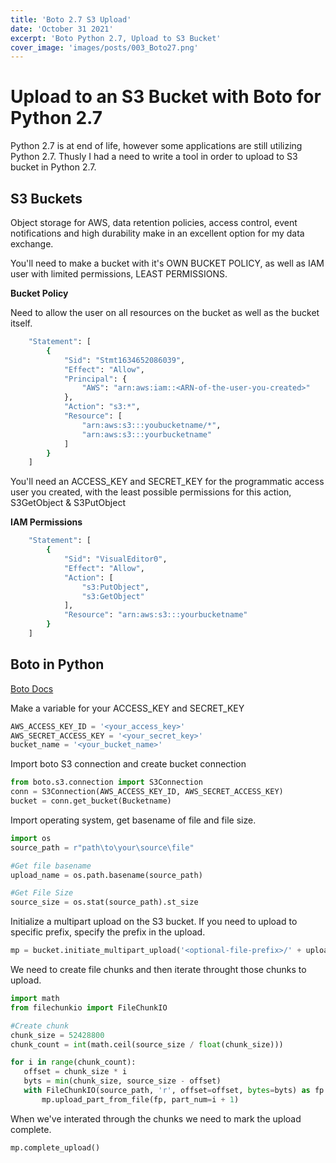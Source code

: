 ```yaml
---
title: 'Boto 2.7 S3 Upload'
date: 'October 31 2021'
excerpt: 'Boto Python 2.7, Upload to S3 Bucket'
cover_image: 'images/posts/003_Boto27.png'
---
```


# Upload to an S3 Bucket with Boto for Python 2.7

Python 2.7 is at end of life, however some applications are still utilizing Python 2.7.  Thusly I had a need to write a tool in order to upload to S3 bucket in Python 2.7.

## S3 Buckets

Object storage for AWS, data retention policies, access control, event notifications and high durability make in an excellent option for my data exchange. 

You'll need to make a bucket with it's OWN BUCKET POLICY, as well as IAM user with limited permissions, LEAST PERMISSIONS. 

**Bucket Policy**

Need to allow the user on all resources on the bucket as well as the bucket itself.

```bash
    "Statement": [
        {
            "Sid": "Stmt1634652086039",
            "Effect": "Allow",
            "Principal": {
                "AWS": "arn:aws:iam::<ARN-of-the-user-you-created>"
            },
            "Action": "s3:*",
            "Resource": [
                "arn:aws:s3:::youbucketname/*",
                "arn:aws:s3:::yourbucketname"
            ]
        }
    ]
```

You'll need an ACCESS_KEY and SECRET_KEY for the programmatic access user you created, with the least possible permissions for this action, S3GetObject & S3PutObject

**IAM Permissions**

```bash
    "Statement": [
        {
            "Sid": "VisualEditor0",
            "Effect": "Allow",
            "Action": [
                "s3:PutObject",
                "s3:GetObject"
            ],
            "Resource": "arn:aws:s3:::yourbucketname"
        }
    ]
```

## Boto in Python

[Boto Docs](https://boto.readthedocs.io/en/glacier/s3_tut.html)

Make a variable for your ACCESS_KEY and SECRET_KEY

```python
AWS_ACCESS_KEY_ID = '<your_access_key>'
AWS_SECRET_ACCESS_KEY = '<your_secret_key>'
bucket_name = '<your_bucket_name>'
```
Import boto S3 connection and create bucket connection

```python
from boto.s3.connection import S3Connection
conn = S3Connection(AWS_ACCESS_KEY_ID, AWS_SECRET_ACCESS_KEY)
bucket = conn.get_bucket(Bucketname)
```

Import operating system, get basename of file and file size. 

```python
import os
source_path = r"path\to\your\source\file"

#Get file basename
upload_name = os.path.basename(source_path)

#Get File Size
source_size = os.stat(source_path).st_size
```

Initialize a multipart upload on the S3 bucket.  If you need to upload to specific prefix, specify the prefix in the upload. 

```python
mp = bucket.initiate_multipart_upload('<optional-file-prefix>/' + upload_name)
```

We need to create file chunks and then iterate throught those chunks to upload.

```python
import math
from filechunkio import FileChunkIO

#Create chunk
chunk_size = 52428800
chunk_count = int(math.ceil(source_size / float(chunk_size)))

for i in range(chunk_count):
   offset = chunk_size * i
   byts = min(chunk_size, source_size - offset)
   with FileChunkIO(source_path, 'r', offset=offset, bytes=byts) as fp:
       mp.upload_part_from_file(fp, part_num=i + 1) 
```

When we've interated through the chunks we need to mark the upload complete.

```python
mp.complete_upload()
```

